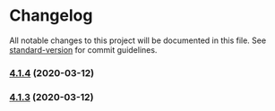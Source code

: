 # Changelog

All notable changes to this project will be documented in this file. See [standard-version](https://github.com/conventional-changelog/standard-version) for commit guidelines.

### [4.1.4](https://github.com/doniseferi/suntimes/compare/v4.1.2...v4.1.4) (2020-03-12)

### [4.1.3](https://github.com/doniseferi/suntimes/compare/v4.1.2...v4.1.3) (2020-03-12)
